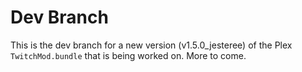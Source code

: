 Dev Branch
============
This is the dev branch for a new version (v1.5.0_jesteree) of the Plex ``TwitchMod.bundle`` that is being worked on.  More to come.
